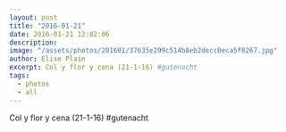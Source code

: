 ```yaml
---
layout: post
title: "2016-01-21"
date: 2016-01-21 12:02:06
description: 
image: "/assets/photos/201601/37635e299c514b8eb2decc0eca5f0267.jpg"
author: Elise Plain
excerpt: Col y flor y cena (21-1-16) #gutenacht
tags: 
  - photos
  - all
---
```


Col y flor y cena (21-1-16) #gutenacht
<p></p>
